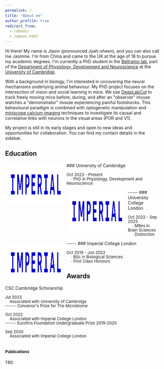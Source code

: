 ```yaml
---
permalink: /
title: "About me"
author_profile: true
redirect_from: 
  - /about/
  - /about.html
---
```


Hi there! My name is Jiaxin (pronounced Jyah-sheen), and you can also call me Jasmine. I'm from China and came to the UK at the age of 18 to pursue my academic degrees. I'm currently a PhD student in the [Beltramo lab](https://www.beltramolab.org/), part of the [Department of Physiology, Development and Neuroscience](https://www.pdn.cam.ac.uk/) at the [University of Cambridge](https://www.cam.ac.uk/). 

With a background in biology, I'm interested in uncovering the neural mechanisms underlying animal behaviour. My PhD project focuses on the intersection of vision and social learning in mice. We use [DeepLabCut](http://www.mackenziemathislab.org/deeplabcut) to track freely moving mice before, during, and after an "observer" mouse watches a "demonstrator" mouse experiencing painful footshocks. This behavioural paradigm is combined with optogenetic manipulation and [miniscope calcium imaging](http://miniscope.org/index.php/Main_Page) techniques to investigate its causal and correlative links with neurons in the visual areas (POR and V1).  

My project is still in its early stages and open to new ideas and opportunities for collaboration. You can find my contact details in the sidebar. 

Education
-----
<img style="float: left; margin:5px 10px" src="../images/IMPERIAL_logo_RGB_Blue_safe_area_2024.png" width="180" height="130">
### University of Cambridge
<p style="line-height:1.0">
<font size="2">
Oct 2023 - Present<br />
&nbsp;&nbsp;&nbsp;&nbsp;∙ PhD in Physiology, Development and Neuroscience 
</font>
</p>
-----
<img style="float: left; margin:5px 10px" src="../images/IMPERIAL_logo_RGB_Blue_safe_area_2024.png" width="180" height="130">
### University College London
<p style="line-height:1.0">
<font size="2">
Oct 2022 - Sep 2023<br />
&nbsp;&nbsp;&nbsp;&nbsp;∙ MRes in Brain Sciences<br />
&nbsp;&nbsp;&nbsp;&nbsp;∙ Distinction
</font> 
</p>
-----
<img style="float: left; margin:5px 10px" src="../images/IMPERIAL_logo_RGB_Blue_safe_area_2024.png" width="180" height="130">
### Imperial College London 
<p style="line-height:1.0">
<font size="2">
Oct 2019 - Jun 2022<br />
&nbsp;&nbsp;&nbsp;&nbsp;∙ BSc in Biological Sciences<br />
&nbsp;&nbsp;&nbsp;&nbsp;∙ First Class Honours
</font> 
</p>

Awards
------
CSC Cambridge Scholarship 
<p style="line-height:1.0">
<font size="2">
Jul 2023<br />
&nbsp;&nbsp;&nbsp;&nbsp;Associated with University of Cambridge<br />
------
Convenor's Prize for The Microbiome
<p style="line-height:1.0">
<font size="2">
Oct 2022<br />
&nbsp;&nbsp;&nbsp;&nbsp;Associated with Imperial College London<br />
------
Eurofins Foundation Undergraduate Prize 2019-2020
<p style="line-height:1.0">
<font size="2">
Sep 2020<br />
&nbsp;&nbsp;&nbsp;&nbsp;Associated with Imperial College London<br />

Publications 
------
TBD
